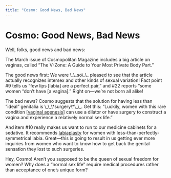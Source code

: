 ```yaml
---
title: "Cosmo: Good News, Bad News"
---
```


# Cosmo: Good News, Bad News

<p>Well, folks, good news and bad news:  </p>

<p>The March issue of Cosmopolitan Magazine includes a big article on vaginas, called &#8220;The V-Zone: A Guide to Your Most Private Body Part.&#8221;  </p>

<p>The good news first: We were \_\_so\_\_ pleased to see that the article actually recognizes intersex and other kinds of sexual variation! Fact point #9 tells us &#8220;few lips [labia] are a perfect pair,&#8221; and #22 reports &#8220;some women &#8220;don&#8217;t have [a vagina].&#8221; Right on&#8212;we&#8217;re not born all alike!  </p>

<p>The bad news? Cosmo suggests that the solution for having less than &#8220;ideal&#8221; genitalia is \_\_\*surgery\*\_\_. Get this: &#8220;Luckily, women with this rare condition <a href="/faq/conditions/mrkh">[vaginal agenesis]</a> can use a dilator or have surgery to construct a vagina and experience a relatively normal sex life.&#8221;  </p>

<p>And item #10 really makes us want to run to our medicine cabinets for a sedative. It recommends <a href="/node/667">labiaplasty</a> for women with less-than-perfectly-symmetrical labia. Great&#8212;this is going to result in us getting ever more inquiries from women who want to know how to get back the genital sensation they lost to such surgeries.  </p>

<p>Hey, Cosmo! Aren&#8217;t you supposed to be the queen of sexual freedom for women? Why does a &#8220;normal sex life&#8221; require medical procedures rather than acceptance of one&#8217;s unique form?</p>